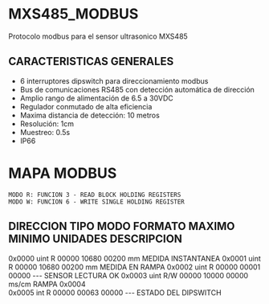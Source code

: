 # MXS485_MODBUS
Protocolo modbus para el sensor ultrasonico MXS485

## CARACTERISTICAS GENERALES
  - 6 interruptores dipswitch para direccionamiento modbus
  - Bus de comunicaciones RS485 con detección automática de dirección
  - Amplio rango de alimentación de 6.5 a 30VDC
  - Regulador conmutado de alta eficiencia
  - Maxima distancia de detección: 10 metros
  - Resolución: 1cm
  - Muestreo: 0.5s
  - IP66
  
# MAPA MODBUS
    MODO R: FUNCION 3 - READ BLOCK HOLDING REGISTERS
    MODO W: FUNCION 6 - WRITE SINGLE HOLDING REGISTER
    
  DIRECCION   TIPO    MODO  FORMATO    MAXIMO      MINIMO    UNIDADES    DESCRIPCION
  ---------------------------------------------------------------------------------------------------------
  0x0000      uint    R     00000      10680       00200     mm          MEDIDA INSTANTANEA
  0x0001      uint    R     00000      10680       00200     mm          MEDIDA EN RAMPA 
  0x0002      uint    R     00000      00001       00000     ---         SENSOR LECTURA OK
  0x0003      uint    R/W   00000      10000       00000     ms/cm       RAMPA
  0x0004        
  0x0005      int     R     00000      00063       00000     ---         ESTADO DEL DIPSWITCH
